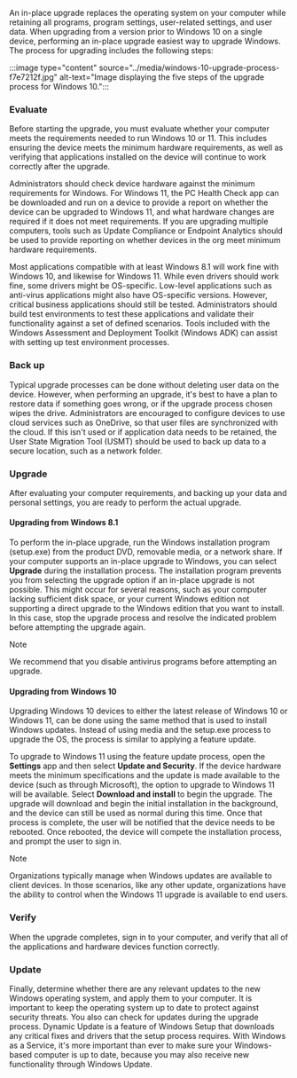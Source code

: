An in-place upgrade replaces the operating system on your computer while retaining all programs, program settings, user-related settings, and user data. When upgrading from a version prior to Windows 10 on a single device, performing an in-place upgrade easiest way to upgrade Windows. The process for upgrading includes the following steps:

:::image type="content" source="../media/windows-10-upgrade-process-f7e7212f.jpg" alt-text="Image displaying the five steps of the upgrade process for Windows 10.":::


### Evaluate

Before starting the upgrade, you must evaluate whether your computer meets the requirements needed to run Windows 10 or 11. This includes ensuring the device meets the minimum hardware requirements, as well as verifying that applications installed on the device will continue to work correctly after the upgrade.

Administrators should check device hardware against the minimum requirements for Windows. For Windows 11, the PC Health Check app can be downloaded and run on a device to provide a report on whether the device can be upgraded to Windows 11, and what hardware changes are required if it does not meet requirements. If you are upgrading multiple computers, tools such as Update Compliance or Endpoint Analytics should be used to provide reporting on whether devices in the org meet minimum hardware requirements.

Most applications compatible with at least Windows 8.1 will work fine with Windows 10, and likewise for Windows 11. While even drivers should work fine, some drivers might be OS-specific. Low-level applications such as anti-virus applications might also have OS-specific versions. However, critical business applications should still be tested. Administrators should build test environments to test these applications and validate their functionality against a set of defined scenarios. Tools included with the Windows Assessment and Deployment Toolkit (Windows ADK) can assist with setting up test environment processes.<br>

### Back up<br>

Typical upgrade processes can be done without deleting user data on the device. However, when performing an upgrade, it's best to have a plan to restore data if something goes wrong, or if the upgrade process chosen wipes the drive. Administrators are encouraged to configure devices to use cloud services such as OneDrive, so that user files are synchronized with the cloud. If this isn't used or if application data needs to be retained, the User State Migration Tool (USMT) should be used to back up data to a secure location, such as a network folder.

### Upgrade

After evaluating your computer requirements, and backing up your data and personal settings, you are ready to perform the actual upgrade.

#### Upgrading from Windows 8.1

To perform the in-place upgrade, run the Windows installation program (setup.exe) from the product DVD, removable media, or a network share. If your computer supports an in-place upgrade to Windows, you can select **Upgrade** during the installation process. The installation program prevents you from selecting the upgrade option if an in-place upgrade is not possible. This might occur for several reasons, such as your computer lacking sufficient disk space, or your current Windows edition not supporting a direct upgrade to the Windows edition that you want to install. In this case, stop the upgrade process and resolve the indicated problem before attempting the upgrade again.

> [!NOTE]
> We recommend that you disable antivirus programs before attempting an upgrade.

#### Upgrading from Windows 10

Upgrading Windows 10 devices to either the latest release of Windows 10 or Windows 11, can be done using the same method that is used to install Windows updates. Instead of using media and the setup.exe process to upgrade the OS, the process is similar to applying a feature update.

To upgrade to Windows 11 using the feature update process, open the **Settings** app and then select **Update and Security**. If the device hardware meets the minimum specifications and the update is made available to the device (such as through Microsoft), the option to upgrade to Windows 11 will be available. Select **Download and install** to begin the upgrade. The upgrade will download and begin the initial installation in the background, and the device can still be used as normal during this time. Once that process is complete, the user will be notified that the device needs to be rebooted. Once rebooted, the device will compete the installation process, and prompt the user to sign in.

> [!NOTE]
> Organizations typically manage when Windows updates are available to client devices. In those scenarios, like any other update, organizations have the ability to control when the Windows 11 upgrade is available to end users.

### Verify

When the upgrade completes, sign in to your computer, and verify that all of the applications and hardware devices function correctly.

### Update

Finally, determine whether there are any relevant updates to the new Windows operating system, and apply them to your computer. It is important to keep the operating system up to date to protect against security threats. You also can check for updates during the upgrade process. Dynamic Update is a feature of Windows Setup that downloads any critical fixes and drivers that the setup process requires. With Windows as a Service, it's more important than ever to make sure your Windows-based computer is up to date, because you may also receive new functionality through Windows Update.
